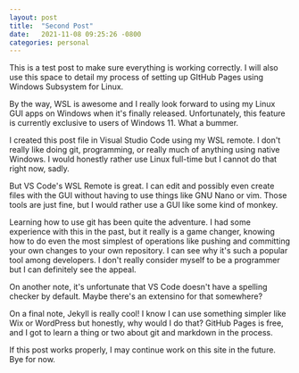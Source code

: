 ```yaml
---
layout: post
title:  "Second Post"
date:   2021-11-08 09:25:26 -0800
categories: personal
---
```

This is a test post to make sure everything is working correctly. 
I will also use this space to detail my process of setting up GItHub Pages using Windows Subsystem for Linux.

By the way, WSL is awesome and I really look forward to using my Linux GUI apps on Windows when it's finally released.
Unfortunately, this feature is currently exclusive to users of Windows 11. What a bummer.

I created this post file in Visual Studio Code using my WSL remote. I don't really like doing git, programming, or really much of anything using native Windows. 
I would honestly rather use Linux full-time but I cannot do that right now, sadly.

But VS Code's WSL Remote is great. I can edit and possibly even create files with the GUI without having to use things like GNU Nano or vim. Those tools are just fine, but I would rather use a GUI like some kind of monkey. 

Learning how to use git has been quite the adventure. I had some experience with this in the past, but it really is a game changer, knowing how to do even the most simplest of operations like pushing and committing your own changes to your own repository. 
I can see why it's such a popular tool among developers. I don't really consider myself to be a programmer but I can definitely see the appeal.

On another note, it's unfortunate that VS Code doesn't have a spelling checker by default. Maybe there's an extensino for that somewhere?

On a final note, Jekyll is really cool! I know I can use something simpler like Wix or WordPress but honestly, why would I do that? GitHub Pages is free, and I got to learn a thing or two about git and markdown in the process. 

If this post works properly, I may continue work on this site in the future. Bye for now. 